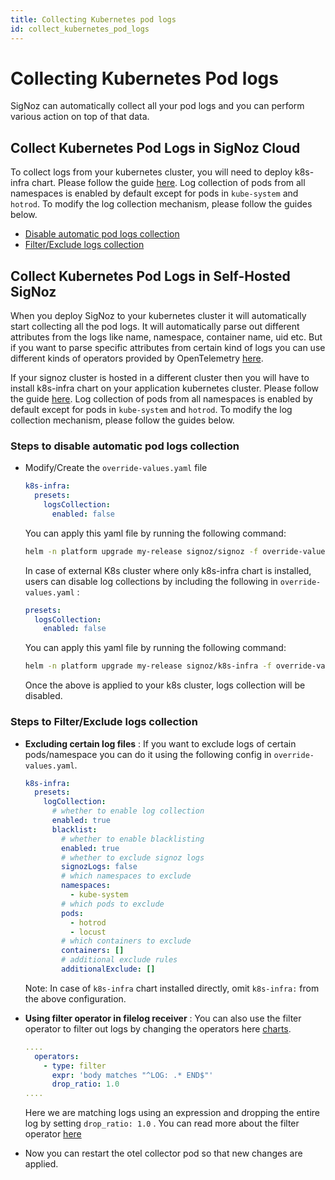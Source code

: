 ```yaml
---
title: Collecting Kubernetes pod logs
id: collect_kubernetes_pod_logs
---
```


# Collecting Kubernetes Pod logs
SigNoz can automatically collect all your pod logs and you can perform various action on top of that data.


## Collect Kubernetes Pod Logs in SigNoz Cloud
To collect logs from your kubernetes cluster, you will need to deploy k8s-infra chart. Please follow the guide [here](/docs/tutorial/kubernetes-infra-metrics/). Log collection of pods from all namespaces is enabled by default except for pods in `kube-system` and `hotrod`. To modify the log collection mechanism, please follow the guides below.


- [Disable automatic pod logs collection](#steps-to-disable-automatic-pod-logs-collection)
- [Filter/Exclude logs collection](#steps-to-filterexclude-logs-collection)



## Collect Kubernetes Pod Logs in Self-Hosted SigNoz
When you deploy SigNoz to your kubernetes cluster it will automatically start collecting all the pod logs. It will automatically parse out different attributes from the logs like name, namespace, container name, uid etc. But if you want to parse specific attributes from certain kind of logs you can use different kinds of operators provided by OpenTelemetry [here](./logs.md#operators-for-parsing-and-manipulating-logs).

If your signoz cluster is hosted in a different cluster then you will have to install k8s-infra chart on your application kubernetes cluster. Please follow the guide [here](/docs/tutorial/kubernetes-infra-metrics/). Log collection of pods from all namespaces is enabled by default except for pods in `kube-system` and `hotrod`. To modify the log collection mechanism, please follow the guides below.

### Steps to disable automatic pod logs collection

* Modify/Create the `override-values.yaml` file
  ```yaml
  k8s-infra:
    presets:
      logsCollection:
        enabled: false
  ```

  You can apply this yaml file by running the following command:

  ```bash
  helm -n platform upgrade my-release signoz/signoz -f override-values.yaml
  ```  

  In case of external K8s cluster where only k8s-infra chart is installed, users can disable log collections by including the following in `override-values.yaml` :

  ```yaml
  presets:
    logsCollection:
      enabled: false
  ```

  You can apply this yaml file by running the following command:

  ```bash
  helm -n platform upgrade my-release signoz/k8s-infra -f override-values.yaml
  ```  

  Once the above is applied to your k8s cluster, logs collection will be disabled.

### Steps to Filter/Exclude logs collection

* **Excluding certain log files** : If you want to exclude logs of certain pods/namespace you can do it using the following config in `override-values.yaml`.
  
  ```yaml
  k8s-infra:
    presets:
      logCollection:
        # whether to enable log collection
        enabled: true
        blacklist:
          # whether to enable blacklisting
          enabled: true
          # whether to exclude signoz logs
          signozLogs: false
          # which namespaces to exclude
          namespaces:
            - kube-system
          # which pods to exclude
          pods:
            - hotrod
            - locust
          # which containers to exclude
          containers: []
          # additional exclude rules
          additionalExclude: []
  ```
  Note: In case of  `k8s-infra` chart installed directly, omit `k8s-infra:` from the above configuration. 
 

* **Using filter operator in filelog receiver** : You can also use the filter operator to filter out logs by changing the operators here [charts](https://github.com/SigNoz/charts/blob/main/charts/k8s-infra/values.yaml).
  
  ```yaml {3-6}
  ....
    operators:
      - type: filter
        expr: 'body matches "^LOG: .* END$"'
        drop_ratio: 1.0
  ....
  ```

  Here we are matching logs using an expression and dropping the entire log by setting `drop_ratio: 1.0` . You can read more about the filter operator [here](https://github.com/open-telemetry/opentelemetry-collector-contrib/blob/main/pkg/stanza/docs/operators/filter.md)

* Now you can restart the otel collector pod so that new changes are applied.
